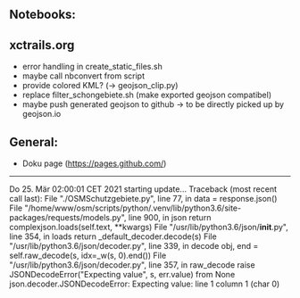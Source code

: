## Notebooks:

## xctrails.org
* error handling in create_static_files.sh
* maybe call nbconvert from script
* provide colored KML? (-> geojson_clip.py)
* replace filter_schongebiete.sh (make exported geojson compatibel)
* maybe push generated geojson to github -> to be directly picked up by geojson.io
  
## General:
* Doku page (https://pages.github.com/)

---

Do 25. Mär 02:00:01 CET 2021 starting update...
Traceback (most recent call last):
  File "./OSMSchutzgebiete.py", line 77, in <module>
    data = response.json()
  File "/home/www/osm/scripts/python/.venv/lib/python3.6/site-packages/requests/models.py", line 900, in json
    return complexjson.loads(self.text, **kwargs)
  File "/usr/lib/python3.6/json/__init__.py", line 354, in loads
    return _default_decoder.decode(s)
  File "/usr/lib/python3.6/json/decoder.py", line 339, in decode
    obj, end = self.raw_decode(s, idx=_w(s, 0).end())
  File "/usr/lib/python3.6/json/decoder.py", line 357, in raw_decode
    raise JSONDecodeError("Expecting value", s, err.value) from None
json.decoder.JSONDecodeError: Expecting value: line 1 column 1 (char 0)